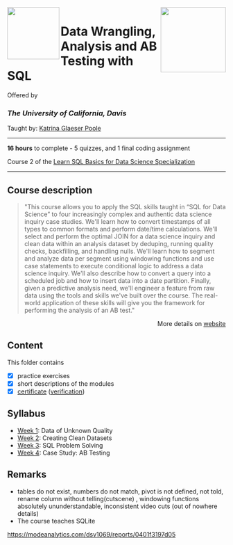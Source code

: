 <a href="https://www.coursera.org/learn/data-wrangling-analysis-abtesting">
  <img src="/img/Data_Wrangling,_Analysis_and_AB_Testing_with_SQL_logo.avif" width="150" align="right">
</a>

<img src="https://upload.wikimedia.org/wikipedia/commons/0/09/UC_Davis_wordmark.svg" width="120" height="120" align="left">

# Data Wrangling, Analysis and AB Testing with SQL

Offered by 
### *The University of California, Davis*

Taught by: [Katrina Glaeser Poole](https://www.coursera.org/instructor/katrina-glaeser)

---

**16 hours** to complete - 5 quizzes, and 1 final coding assignment

Course 2 of the [Learn SQL Basics for Data Science Specialization](../) 

---

## Course description

>"This course allows you to apply the SQL skills taught in “SQL for Data Science” to four increasingly complex and authentic data science inquiry case studies. We'll learn how to convert timestamps of all types to common formats and perform date/time calculations. We'll select and perform the optimal JOIN for a data science inquiry and clean data within an analysis dataset by deduping, running quality checks, backfilling, and handling nulls. We'll learn how to segment and analyze data per segment using windowing functions and use case statements to execute conditional logic to address a data science inquiry. We'll also describe how to convert a query into a scheduled job and how to insert data into a date partition. Finally, given a predictive analysis need, we'll engineer a feature from raw data using the tools and skills we've built over the course. The real-world application of these skills will give you the framework for performing the analysis of an AB test."

<p align="right">More details on <a href="https://www.coursera.org/learn/data-wrangling-analysis-abtesting">website</a></p>

## Content
This folder contains 
- [x] practice exercises
- [x] short descriptions of the modules 
- [x] [certificate](./Coursera_Certificate_Data_Wrangling,_Analysis_and_AB_Testing_with_SQL.pdf) ([verification](https://coursera.org/verify/LKRWPUSHNWD4))

## Syllabus
- [Week 1](./Week%201): Data of Unknown Quality
- [Week 2](./Week%202): Creating Clean Datasets
- [Week 3](./Week%203): SQL Problem Solving
- [Week 4](./Week%204): Case Study: AB Testing

## Remarks
- tables do not exist, numbers do not match, pivot is not defined, not told, rename column without telling(cutscene) , windowing functions absolutely ununderstandable, inconsistent video cuts (out of nowhere details)
- The course teaches SQLite

https://modeanalytics.com/dsv1069/reports/0401f3197d05
